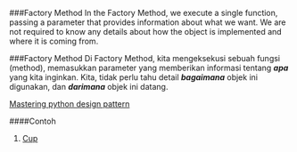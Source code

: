 ###Factory Method
In the Factory Method, we execute a single function, passing a parameter that
provides information about what we want. We are not required to know any details
about how the object is implemented and where it is coming from.

###Factory Method
Di Factory Method, kita mengeksekusi sebuah fungsi (method), memasukkan parameter yang
memberikan informasi tentang ***apa*** yang kita inginkan.
Kita, tidak perlu tahu detail ***bagaimana*** objek ini digunakan, dan ***darimana*** objek ini
datang.

[Mastering python design pattern](https://www.packtpub.com/application-development/mastering-python-design-patterns)

####Contoh
1. [Cup](https://github.com/ihfazhillah/desain-pola-python/blob/master/factory_method/cup-factory-method.py)

